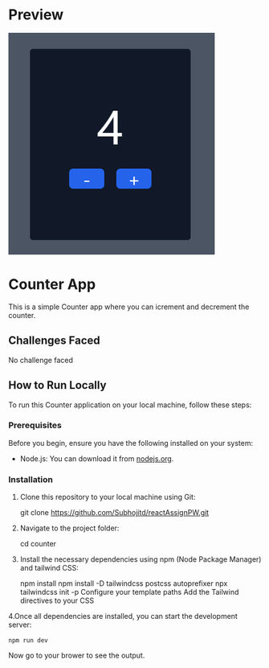 # Preview 

![Screenshot](counterSS.png) 



# Counter App

This is a simple Counter app where you can icrement and decrement the counter.

## Challenges Faced

No challenge faced

## How to Run Locally

To run this Counter application on your local machine, follow these steps:

### Prerequisites

Before you begin, ensure you have the following installed on your system:

- Node.js: You can download it from [nodejs.org](https://nodejs.org/).

### Installation

1. Clone this repository to your local machine using Git:

   git clone https://github.com/Subhojitd/reactAssignPW.git

2. Navigate to the project folder:

   cd counter
3. Install the necessary dependencies using npm (Node Package Manager) and tailwind CSS:

    npm install
    npm install -D tailwindcss postcss autoprefixer
    npx tailwindcss init -p
    Configure your template paths
    Add the Tailwind directives to your CSS

4.Once all dependencies are installed, you can start the development server:

    npm run dev

Now go to your brower to see the output. 




